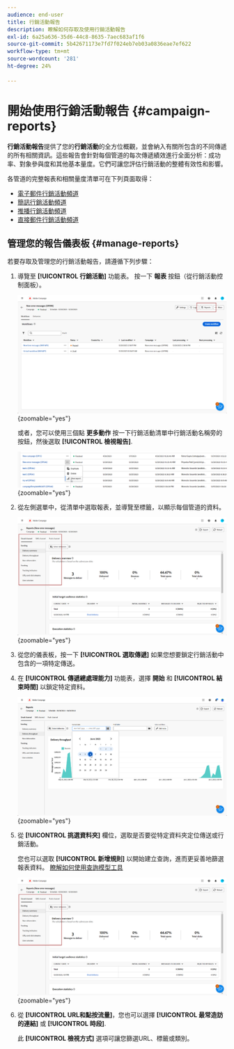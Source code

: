 ```yaml
---
audience: end-user
title: 行銷活動報告
description: 瞭解如何存取及使用行銷活動報告
exl-id: 6a25a636-35d6-44c8-8635-7aec683af1f6
source-git-commit: 5b42671173e7fd7f024eb7eb03a0836eae7ef622
workflow-type: tm+mt
source-wordcount: '281'
ht-degree: 24%

---
```


# 開始使用行銷活動報告 {#campaign-reports}

**行銷活動報告**&#x200B;提供了您的&#x200B;**行銷活動**&#x200B;的全方位概觀，並會納入有關所包含的不同傳遞的所有相關資訊。這些報告會針對每個管道的每次傳遞績效進行全面分析：成功率、對象參與度和其他基本量度。它們可讓您評估行銷活動的整體有效性和影響。

各管道的完整報表和相關量度清單可在下列頁面取得：

* [電子郵件行銷活動頻道](campaign-reports-email.md)
* [簡訊行銷活動頻道](campaign-reports-sms.md)
* [推播行銷活動頻道](campaign-reports-push.md)
* [直接郵件行銷活動頻道](campaign-reports-direct-mail.md)

## 管理您的報告儀表板 {#manage-reports}

若要存取及管理您的行銷活動報告，請遵循下列步驟：

1. 導覽至 **[!UICONTROL 行銷活動]** 功能表。 按一下 **報表** 按鈕（從行銷活動控制面板）。

   ![](assets/manage_campaign_report_2.png){zoomable=&quot;yes&quot;}

   或者，您可以使用三個點 **更多動作** 按一下行銷活動清單中行銷活動名稱旁的按鈕，然後選取 **[!UICONTROL 檢視報告]**.

   ![](assets/manage_campaign_report_1.png){zoomable=&quot;yes&quot;}

1. 從左側選單中，從清單中選取報表，並導覽至標籤，以顯示每個管道的資料。

   ![](assets/manage_campaign_report_4.png){zoomable=&quot;yes&quot;}

1. 從您的儀表板，按一下 **[!UICONTROL 選取傳遞]** 如果您想要鎖定行銷活動中包含的一項特定傳送。

1. 在 **[!UICONTROL 傳遞總處理能力]** 功能表，選擇 **開始** 和 **[!UICONTROL 結束時間]** 以鎖定特定資料。

   ![](assets/manage_campaign_report_3.png){zoomable=&quot;yes&quot;}

1. 從 **[!UICONTROL 挑選資料夾]** 欄位，選取是否要從特定資料夾定位傳送或行銷活動。

   您也可以選取 **[!UICONTROL 新增規則]** 以開始建立查詢，進而更妥善地篩選報表資料。 [瞭解如何使用查詢模型工具](../query/query-modeler-overview.md)

   ![](assets/manage_campaign_report_4.png){zoomable=&quot;yes&quot;}

1. 從 **[!UICONTROL URL和點按流量]**，您也可以選擇 **[!UICONTROL 最常造訪的連結]** 或 **[!UICONTROL 時段]**.

   此 **[!UICONTROL 檢視方式]** 選項可讓您篩選URL、標籤或類別。
